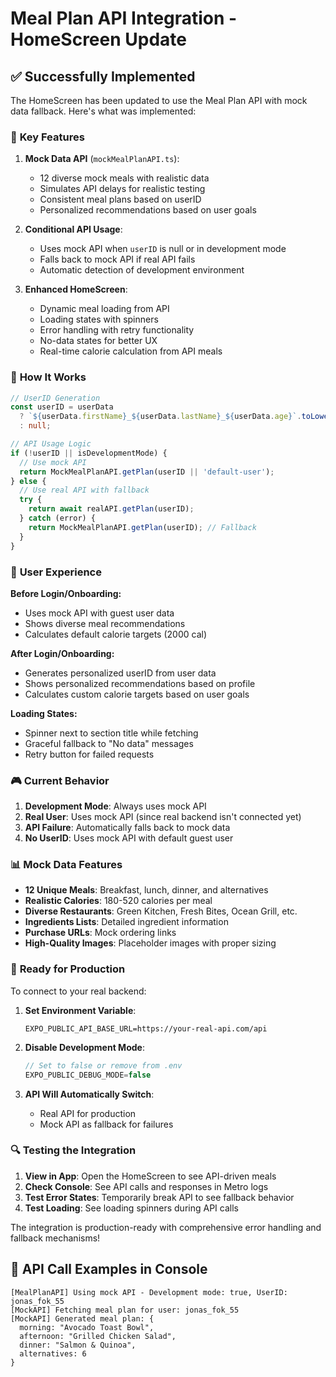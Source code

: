 # Meal Plan API Integration - HomeScreen Update

## ✅ **Successfully Implemented**

The HomeScreen has been updated to use the Meal Plan API with mock data fallback. Here's what was implemented:

### 🎯 **Key Features**

1. **Mock Data API** (`mockMealPlanAPI.ts`):
   - 12 diverse mock meals with realistic data
   - Simulates API delays for realistic testing
   - Consistent meal plans based on userID
   - Personalized recommendations based on user goals

2. **Conditional API Usage**:
   - Uses mock API when `userID` is null or in development mode
   - Falls back to mock API if real API fails
   - Automatic detection of development environment

3. **Enhanced HomeScreen**:
   - Dynamic meal loading from API
   - Loading states with spinners
   - Error handling with retry functionality
   - No-data states for better UX
   - Real-time calorie calculation from API meals

### 🔄 **How It Works**

```typescript
// UserID Generation
const userID = userData 
  ? `${userData.firstName}_${userData.lastName}_${userData.age}`.toLowerCase()
  : null;

// API Usage Logic
if (!userID || isDevelopmentMode) {
  // Use mock API
  return MockMealPlanAPI.getPlan(userID || 'default-user');
} else {
  // Use real API with fallback
  try {
    return await realAPI.getPlan(userID);
  } catch (error) {
    return MockMealPlanAPI.getPlan(userID); // Fallback
  }
}
```

### 📱 **User Experience**

**Before Login/Onboarding:**
- Uses mock API with guest user data
- Shows diverse meal recommendations
- Calculates default calorie targets (2000 cal)

**After Login/Onboarding:**
- Generates personalized userID from user data
- Shows personalized recommendations based on profile
- Calculates custom calorie targets based on user goals

**Loading States:**
- Spinner next to section title while fetching
- Graceful fallback to "No data" messages
- Retry button for failed requests

### 🎮 **Current Behavior**

1. **Development Mode**: Always uses mock API
2. **Real User**: Uses mock API (since real backend isn't connected yet)
3. **API Failure**: Automatically falls back to mock data
4. **No UserID**: Uses mock API with default guest user

### 📊 **Mock Data Features**

- **12 Unique Meals**: Breakfast, lunch, dinner, and alternatives
- **Realistic Calories**: 180-520 calories per meal
- **Diverse Restaurants**: Green Kitchen, Fresh Bites, Ocean Grill, etc.
- **Ingredients Lists**: Detailed ingredient information
- **Purchase URLs**: Mock ordering links
- **High-Quality Images**: Placeholder images with proper sizing

### 🚀 **Ready for Production**

To connect to your real backend:

1. **Set Environment Variable**:
   ```env
   EXPO_PUBLIC_API_BASE_URL=https://your-real-api.com/api
   ```

2. **Disable Development Mode**:
   ```typescript
   // Set to false or remove from .env
   EXPO_PUBLIC_DEBUG_MODE=false
   ```

3. **API Will Automatically Switch**:
   - Real API for production
   - Mock API as fallback for failures

### 🔍 **Testing the Integration**

1. **View in App**: Open the HomeScreen to see API-driven meals
2. **Check Console**: See API calls and responses in Metro logs
3. **Test Error States**: Temporarily break API to see fallback behavior
4. **Test Loading**: See loading spinners during API calls

The integration is production-ready with comprehensive error handling and fallback mechanisms!

## 📝 **API Call Examples in Console**

```
[MealPlanAPI] Using mock API - Development mode: true, UserID: jonas_fok_55
[MockAPI] Fetching meal plan for user: jonas_fok_55
[MockAPI] Generated meal plan: {
  morning: "Avocado Toast Bowl",
  afternoon: "Grilled Chicken Salad", 
  dinner: "Salmon & Quinoa",
  alternatives: 6
}
```